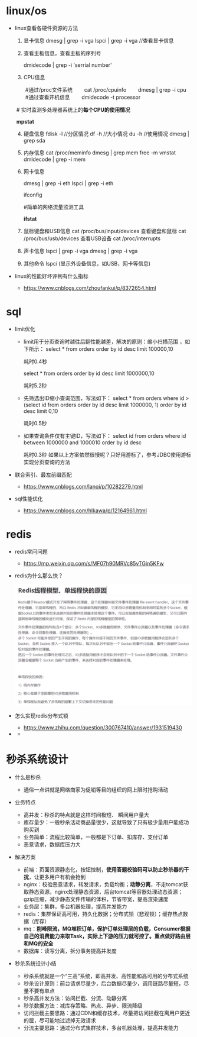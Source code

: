 # linux/os

* linux查看各硬件资源的方法

  1. 显卡信息
     dmesg | grep -i vga
     lspci | grep -i vga //查看显卡信息

  2. 查看主板信息，查看主板的序列号

     dmidecode | grep -i 'serrial number' 

  3. CPU信息

  　　#通过/proc文件系统
  　　cat /proc/cpuinfo
  　　dmesg | grep -i cpu
  　　#通过查看开机信息
  　　dmidecode -t processor

  ​		# 实时监测多处理器系统上的**每个CPU的使用情况**

  ​		**mpstat** 

  4. 硬盘信息
     fdisk -l //分区情况
     df -h //大小情况
     du -h //使用情况
     dmesg | grep sda

  5. 内存信息
     cat /proc/meminfo
     dmesg | grep mem
     free -m
     vmstat
     dmldecode | grep -i mem

  6. 网卡信息

     dmesg | grep -i eth
     lspci | grep -i eth

     ifconfig

     #简单的网络流量监测工具

     **ifstat** 

  7. 鼠标键盘和USB信息
     cat /proc/bus/input/devices 查看键盘和鼠标
     cat /proc/bus/usb/devices 查看USB设备
     cat /proc/interrupts

  8. 声卡信息
     lspci | grep -i vga
     dmesg | grep -i vga

  9. 其他命令
     lspci (显示外设备信息，如USB，网卡等信息)

* linux的性能好坏评判有什么指标
  * https://www.cnblogs.com/zhoufankui/p/8372654.html

# sql

* limit优化

  * limit用于分页查询时越往后翻性能越差，解决的原则：缩小扫描范围 ，如下所示：
    select * from orders order by id desc limit 100000,10 

    耗时0.4秒

    select * from orders order by id desc limit 1000000,10

    耗时5.2秒

  * 先筛选出ID缩小查询范围，写法如下：
    select * from orders where id > (select id from orders order by id desc  limit 1000000, 1) order by id desc limit 0,10

    耗时0.5秒

  * 如果查询条件仅有主键ID，写法如下：
    select id from orders where id between 1000000 and 1000010 order by id desc

    耗时0.3秒
    如果以上方案依然很慢呢？只好用游标了，参考JDBC使用游标实现分页查询的方法

* 联合索引、最左前缀匹配

  * https://www.cnblogs.com/lanqi/p/10282279.html

* sql性能优化
  * https://www.cnblogs.com/hlkawa/p/12164961.html

# redis

* redis常问问题

  * https://mp.weixin.qq.com/s/MF07h90MRVc85vTGin5KFw
  
* redis为什么那么快？

  <img src="imgs/interview/redis_q1.png" alt="redis_q1" style="zoom:80%;" />

* 怎么实现redis分布式锁
  * https://www.zhihu.com/question/300767410/answer/1931519430
* * 

# 秒杀系统设计

* 什么是秒杀
  * 通俗一点讲就是网络商家为促销等目的组织的网上限时抢购活动

* 业务特点
  * 高并发：秒杀的特点就是这样时间极短、 瞬间用户量大
  * 库存量少：一般秒杀活动商品量很少，这就导致了只有极少量用户能成功购买到
  * 业务简单：流程比较简单，一般都是下订单、扣库存、支付订单
  * 恶意请求，数据库压力大

* 解决方案
  * 前端：页面资源静态化，按钮控制，**使用答题校验码可以防止秒杀器的干扰**，让更多用户有机会抢到
  * nginx：校验恶意请求，转发请求，负载均衡；**动静分离**，不走tomcat获取静态资源，nginx处理静态资源，后台tomcat等容器处理动态资源；gzip压缩，减少静态文件传输的体积，节省带宽，提高渲染速度
  * 业务层：集群，多台机器处理，提高并发能力
  * redis：集群保证高可用，持久化数据；分布式锁（悲观锁）；缓存热点数据（库存）
  * mq：**削峰限流，MQ堆积订单，保护订单处理层的负载，Consumer根据自己的消费能力来取Task，实际上下游的压力就可控了。重点做好路由层和MQ的安全**
  * 数据库：读写分离，拆分事务提高并发度

* 秒杀系统设计小结
  * 秒杀系统就是一个“三高”系统，即高并发、高性能和高可用的分布式系统
  * 秒杀设计原则：前台请求尽量少，后台数据尽量少，调用链路尽量短，尽量不要有单点
  * 秒杀高并发方法：访问拦截、分流、动静分离
  * 秒杀数据方法：减库存策略、热点、异步、限流降级
  * 访问拦截主要思路：通过CDN和缓存技术，尽量把访问拦截在离用户更近的层，尽可能地过滤掉无效请求
  * 分流主要思路：通过分布式集群技术，多台机器处理，提高并发能力